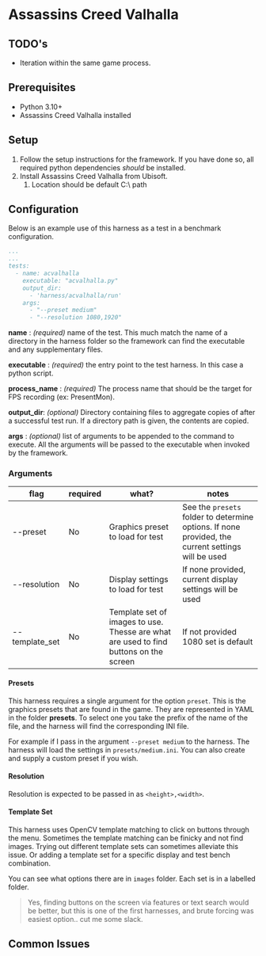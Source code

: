 # Assassins Creed Valhalla

## TODO's
- Iteration within the same game process.

## Prerequisites

- Python 3.10+
- Assassins Creed Valhalla installed

## Setup

  1. Follow the setup instructions for the framework. If you have done so, all required python dependencies *should* be installed.
  2. Install Assassins Creed Valhalla from Ubisoft.
      1. Location should be default C:\ path

## Configuration

Below is an example use of this harness as a test in a benchmark configuration.

```yaml
...
...
tests:
  - name: acvalhalla
    executable: "acvalhalla.py"
    output_dir:
      - 'harness/acvalhalla/run'
    args:
      - "--preset medium"
      - "--resolution 1080,1920"
```

__name__ : _(required)_ name of the test. This much match the name of a directory in the harness folder so the framework
can find the executable and any supplementary files.

__executable__ : _(required)_ the entry point to the test harness. In this case a python script.

__process_name__ : _(required)_ The process name that should be the target for FPS recording (ex: PresentMon).

__output_dir__: _(optional)_ Directory containing files to aggregate copies of after a successful test run. If a directory path is
given, the contents are copied.

__args__ : _(optional)_ list of arguments to be appended to the command to execute. All the arguments will be passed to
the executable when invoked by the framework.

### Arguments
|flag|required|what?|notes
|--|--|--|--|
|--preset|No|Graphics preset to load for test|See the `presets` folder to determine options. If none provided, the current settings will be used|
|--resolution|No|Display settings to load for test|If none provided, current display settings will be used|
|--template_set|No|Template set of images to use. Thesse are what are used to find buttons on the screen|If not provided 1080 set is default|

#### Presets
This harness requires a single argument for the option `preset`. This is the graphics presets that are found in the game. They are represented in YAML in the folder **presets**. To select one you take the prefix of the name of the file, and the harness will find the corresponding INI file.

For example if I pass in the argument `--preset medium` to the harness. The harness will load the settings in `presets/medium.ini`. You can also create and supply a custom preset if you wish.

#### Resolution
Resolution is expected to be passed in as `<height>,<width>`. 

#### Template Set
This harness uses OpenCV template matching to click on buttons through the menu. Sometimes the template matching can be finicky and not find images. Trying out different template sets can sometimes alleviate this issue. Or adding a template set for a specific display and test bench combination.

You can see what options there are in `images` folder. Each set is in a labelled folder.

> Yes, finding buttons on the screen via features or text search would be better, but this is one of the first harnesses, and brute forcing was easiest option.. cut me some slack.

## Common Issues

